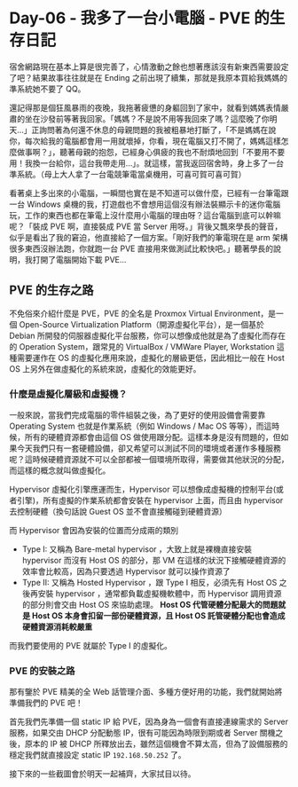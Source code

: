 # Day-06 - 我多了一台小電腦 - PVE 的生存日記

宿舍網路現在基本上算是很完善了，心情激動之餘也想著應該沒有新東西需要設定了吧？結果故事往往就是在 Ending 之前出現了續集，那就是我原本買給我媽媽的準系統她不要了 QQ。

還記得那是個狂風暴雨的夜晚，我拖著疲憊的身軀回到了家中，就看到媽媽表情嚴肅的坐在沙發前等著我回家。「媽媽？不是說不用等我回來了嗎？這麼晚了你明天...」正詢問著為何還不休息的母親問題的我被粗暴地打斷了，「不是媽媽在說你，每次給我的電腦都會用一用就壞掉，你看，現在電腦又打不開了，媽媽這樣怎麼做事啊？」，聽著母親的抱怨，已經身心俱疲的我也不耐煩地回到「不要用不要用！我換一台給你，這台我帶走用...」。就這樣，當我返回宿舍時，身上多了一台準系統。（母上大人拿了一台電競筆電當桌機用，可喜可賀可喜可賀）

看著桌上多出來的小電腦，一瞬間也實在是不知道可以做什麼，已經有一台筆電跟一台 Windows 桌機的我，打遊戲也不會想用這個沒有辦法裝顯示卡的迷你電腦玩，工作的東西也都在筆電上沒什麼用小電腦的理由呀？這台電腦到底可以幹嘛呢？「裝成 PVE 啊，直接裝成 PVE 當 Server 用呀。」背後又飄來學長的聲音，似乎是看出了我的窘迫，他直接給了一個方案。「剛好我們的筆電現在是 arm 架構很多東西沒辦法跑，你就跑一台 PVE 直接用來做測試比較快吧。」聽著學長的說明，我打開了電腦開始下載 PVE...

## PVE 的生存之路

不免俗來介紹什麼是 PVE，PVE 的全名是 Proxmox Virtual Environment，是一個 Open-Source Virtualization Platform（開源虛擬化平台），是一個基於 Debian 所開發的伺服器虛擬化平台服務，你可以想像成他就是為了虛擬化而存在的 Operation System，跟常見的 VirtualBox / VMWare Player, Workstation 這種需要運作在 OS 的虛擬化應用來說，虛擬化的層級更低，因此相比一般在 Host OS 上另外在做虛擬化的系統來說，虛擬化的效能更好。

### 什麼是虛擬化層級和虛擬機？

一般來說，當我們完成電腦的零件組裝之後，為了更好的使用設備會需要靠 Operating System 也就是作業系統（例如 Windows / Mac OS 等等），而這時候，所有的硬體資源都會由這個 OS 做使用跟分配。這樣本身是沒有問題的，但如果今天我們只有一套硬體設備，卻又希望可以測試不同的環境或者運作多種服務呢？這時候硬體資源就不可以全部都被一個環境所取得，需要做其他狀況的分配，而這樣的概念就叫做虛擬化。

Hypervisor 虛擬化引擎應運而生，Hypervisor 可以想像成虛擬機的控制平台(或者引擎)，所有虛擬的作業系統都會安裝在 hypervisor 上面，而且由 hypervisor 去控制硬體（換句話說 Guest OS 並不會直接觸碰到硬體資源）

而 Hypervisor 會因為安裝的位置而分成兩的類別
- Type I: 又稱為 Bare-metal hypervisor ，大致上就是裸機直接安裝 hypervisor 而沒有 Host OS 的部分，那 VM 在這樣的狀況下接觸硬體資源的效率會比較高，因為只要透過 Hypervisor 就可以操作資源了
- Type II: 又稱為 Hosted Hypervisor ，跟 Type I 相反，必須先有 Host OS 之後再安裝 hypervisor ，通常都負載虛擬機軟體中，而 Hypervisor 調用資源的部分則會交由 Host OS 來協助處理。
  **Host OS 代管硬體分配最大的問題就是 Host OS 本身會扣留一部份硬體資源，且 Host OS 託管硬體分配也會造成硬體資源消耗較嚴重**

而我們要使用的 PVE 就屬於 Type I 的虛擬化。

### PVE 的安裝之路

那有鑒於 PVE 精美的全 Web 話管理介面、多種方便好用的功能，我們就開始將準備我們的 PVE 吧！

首先我們先準備一個 static IP 給 PVE，因為身為一個會有直接連線需求的 Server 服務，如果交由 DHCP 分配動態 IP，很有可能因為時限到期或者 Server 關機之後，原本的 IP 被 DHCP 所釋放出去，雖然這個機會不算太高，但為了設備服務的穩定我們就直接設定 static IP `192.168.50.252` 了。

接下來的一些截圖會於明天一起補齊，大家拭目以待。

